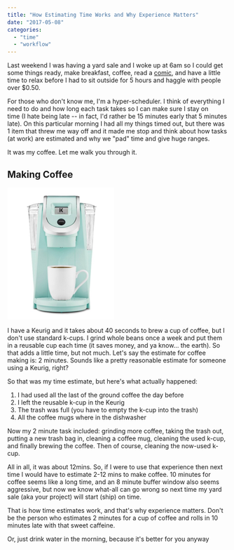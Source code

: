 ```yaml
---
title: "How Estimating Time Works and Why Experience Matters"
date: "2017-05-08"
categories: 
  - "time"
  - "workflow"
---
```


Last weekend I was having a yard sale and I woke up at 6am so I could get some things ready, make breakfast, coffee, read a [comic](http://www.dccomics.com/comics/batman-2016/batman-16), and have a little time to relax before I had to sit outside for 5 hours and haggle with people over $0.50.

For those who don't know me, I'm a hyper-scheduler. I think of everything I need to do and how long each task takes so I can make sure I stay on time (I hate being late -- in fact, I'd rather be 15 minutes early that 5 minutes late). On this particular morning I had all my things timed out, but there was 1 item that threw me way off and it made me stop and think about how tasks (at work) are estimated and why we "pad" time and give huge ranges.

It was my coffee. Let me walk you through it.

## Making Coffee

![Coffee Machine](images/Screen-Shot-2017-05-08-at-9.36.19-AM-244x300.png)

I have a Keurig and it takes about 40 seconds to brew a cup of coffee, but I don't use standard k-cups. I grind whole beans once a week and put them in a reusable cup each time (it saves money, and ya know... the earth). So that adds a little time, but not much. Let's say the estimate for coffee making is: 2 minutes. Sounds like a pretty reasonable estimate for someone using a Keurig, right?

So that was my time estimate, but here's what actually happened:

1. I had used all the last of the ground coffee the day before
2. I left the reusable k-cup in the Keurig
3. The trash was full (you have to empty the k-cup into the trash)
4. All the coffee mugs where in the dishwasher

Now my 2 minute task included: grinding more coffee, taking the trash out, putting a new trash bag in, cleaning a coffee mug, cleaning the used k-cup, and finally brewing the coffee. Then of course, cleaning the now-used k-cup.

All in all, it was about 12mins. So, if I were to use that experience then next time I would have to estimate 2-12 mins to make coffee. 10 minutes for coffee seems like a long time, and an 8 minute buffer window also seems aggressive, but now we know what-all can go wrong so next time my yard sale (aka your project) will start (ship) on time.

That is how time estimates work, and that's why experience matters. Don't be the person who estimates 2 minutes for a cup of coffee and rolls in 10 minutes late with that sweet caffeine.

Or, just drink water in the morning, because it's better for you anyway
